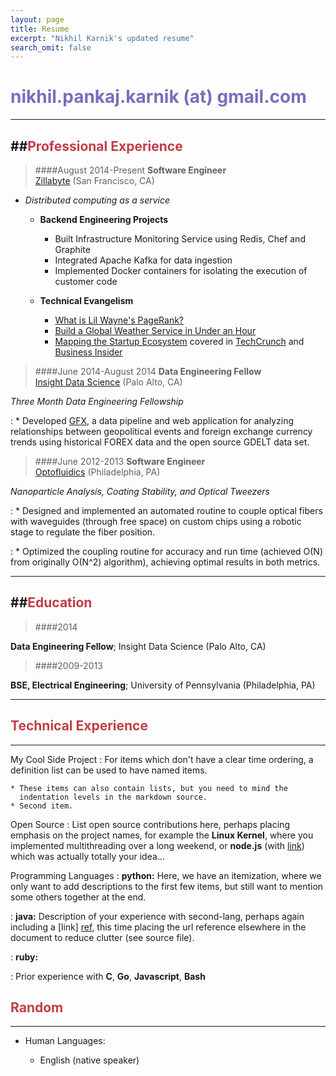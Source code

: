 ```yaml
---
layout: page
title: Resume
excerpt: "Nikhil Karnik's updated resume"
search_omit: false
---
```


<span style="color: #796EBD"> nikhil.pankaj.karnik (at) gmail.com</span>
============


--------------------  

##<span style="color: #C03E47">Professional Experience</span>
--------------------

> ####August 2014-Present
**Software Engineer**  
[Zillabyte](http://zillabyte.com) (San Francisco, CA)


- *Distributed computing as a service*  
  - **Backend Engineering Projects**      
    * Built Infrastructure Monitoring Service using Redis, Chef and Graphite  
    * Integrated Apache Kafka for data ingestion  
    * Implemented Docker containers for isolating the execution of customer code  

  - **Technical Evangelism**  
    * [What is Lil Wayne's PageRank?](http://blog.zillabyte.com/2014/10/28/lil-waynes-pagerank-part-1/)  
    * [Build a Global Weather Service in Under an Hour](https://www.twilio.com/blog/2015/01/rains-coming-tell-your-landlord-via-twilio-sms-and-zillabyte.html)  
    * [Mapping the Startup Ecosystem](http://blog.zillabyte.com/2014/11/23/mapping-tech-bubbles/) covered in <a href="http://techcrunch.com/2014/12/05/zillabyte-startup-fundings/" target="_blank" class="btn">TechCrunch</a> and <a href="http://www.businessinsider.com/these-mesmerizing-time-lapse-maps-show-how-startups-are-transforming-major-cities-2014-11" target="_blank" class="btn">Business Insider</a>


> ####June 2014-August 2014
**Data Engineering Fellow**  
[Insight Data Science](http://insightdatascience.com) (Palo Alto, CA)

*Three Month Data Engineering Fellowship*  

:   * Developed [GFX](http://github.com/nkarnik/GFX), a data pipeline and web application for analyzing relationships between geopolitical events and foreign exchange currency trends using historical FOREX data and the open source GDELT data set.

    

> ####June 2012-2013
**Software Engineer**  
[Optofluidics](http://opfluid.com) (Philadelphia, PA)

*Nanoparticle Analysis, Coating Stability, and Optical Tweezers*

:   * Designed and implemented an automated routine to couple optical fibers with waveguides (through free space) on custom chips using a robotic stage to regulate the fiber position.

:    * Optimized the coupling routine for accuracy and run time (achieved O(N) from originally O(N^2) algorithm), achieving optimal results in both metrics.
        
------------------- 
 
##<span style="color: #C03E47">Education</span>
--------------------
 
> ####2014  

**Data Engineering Fellow**; Insight Data Science (Palo Alto, CA)  


> ####2009-2013  

**BSE, Electrical Engineering**; University of
Pennsylvania (Philadelphia, PA)
 
 
--------------------   

## <span style="color: #C03E47">Technical Experience</span>  
--------------------
 
My Cool Side Project
:   For items which don't have a clear time ordering, a definition
    list can be used to have named items.
 
    * These items can also contain lists, but you need to mind the
      indentation levels in the markdown source.
    * Second item.
 
Open Source
:   List open source contributions here, perhaps placing emphasis on
    the project names, for example the **Linux Kernel**, where you
    implemented multithreading over a long weekend, or **node.js**
    (with [link](http://nodejs.org)) which was actually totally
    your idea...
 
Programming Languages
:   **python:** Here, we have an itemization, where we only want
    to add descriptions to the first few items, but still want to
    mention some others together at the end.
 
:   **java:** Description of your experience with second-lang,
    perhaps again including a [link] [ref], this time placing the url
    reference elsewhere in the document to reduce clutter (see source
    file). 
 
:   **ruby:** 
 
:   Prior experience with **C**, **Go**, **Javascript**, **Bash**
 
[ref]: https://github.com/nkarnik/
 
## <span style="color: #C03E47">Random</span>

----------------------------------------
 
* Human Languages:
 
     * English (native speaker)

